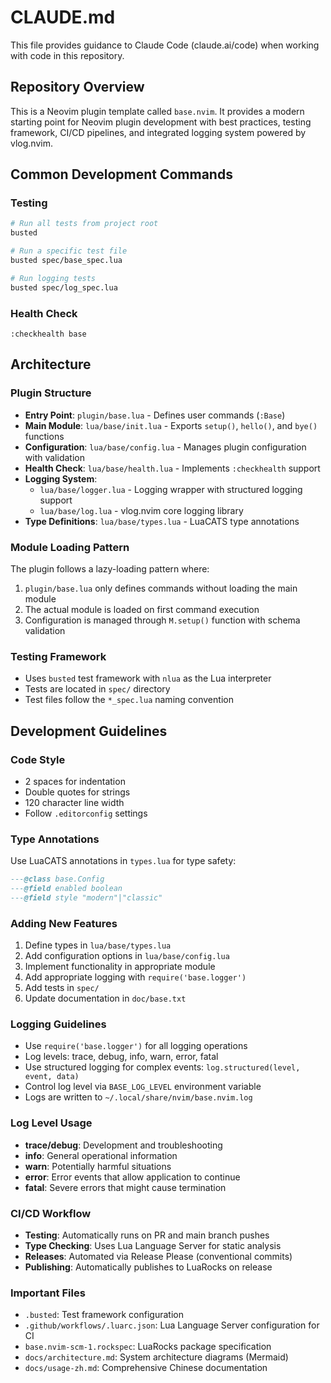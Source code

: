 # CLAUDE.md

This file provides guidance to Claude Code (claude.ai/code) when working with code in this repository.

## Repository Overview

This is a Neovim plugin template called `base.nvim`. It provides a modern starting point for Neovim plugin development with best practices, testing framework, CI/CD pipelines, and integrated logging system powered by vlog.nvim.

## Common Development Commands

### Testing
```bash
# Run all tests from project root
busted

# Run a specific test file
busted spec/base_spec.lua

# Run logging tests
busted spec/log_spec.lua
```

### Health Check
```vim
:checkhealth base
```

## Architecture

### Plugin Structure
- **Entry Point**: `plugin/base.lua` - Defines user commands (`:Base`)
- **Main Module**: `lua/base/init.lua` - Exports `setup()`, `hello()`, and `bye()` functions
- **Configuration**: `lua/base/config.lua` - Manages plugin configuration with validation
- **Health Check**: `lua/base/health.lua` - Implements `:checkhealth` support
- **Logging System**: 
  - `lua/base/logger.lua` - Logging wrapper with structured logging support
  - `lua/base/log.lua` - vlog.nvim core logging library
- **Type Definitions**: `lua/base/types.lua` - LuaCATS type annotations

### Module Loading Pattern
The plugin follows a lazy-loading pattern where:
1. `plugin/base.lua` only defines commands without loading the main module
2. The actual module is loaded on first command execution
3. Configuration is managed through `M.setup()` function with schema validation

### Testing Framework
- Uses `busted` test framework with `nlua` as the Lua interpreter
- Tests are located in `spec/` directory
- Test files follow the `*_spec.lua` naming convention

## Development Guidelines

### Code Style
- 2 spaces for indentation
- Double quotes for strings
- 120 character line width
- Follow `.editorconfig` settings

### Type Annotations
Use LuaCATS annotations in `types.lua` for type safety:
```lua
---@class base.Config
---@field enabled boolean
---@field style "modern"|"classic"
```

### Adding New Features
1. Define types in `lua/base/types.lua`
2. Add configuration options in `lua/base/config.lua`
3. Implement functionality in appropriate module
4. Add appropriate logging with `require('base.logger')`
5. Add tests in `spec/`
6. Update documentation in `doc/base.txt`

### Logging Guidelines
- Use `require('base.logger')` for all logging operations
- Log levels: trace, debug, info, warn, error, fatal
- Use structured logging for complex events: `log.structured(level, event, data)`
- Control log level via `BASE_LOG_LEVEL` environment variable
- Logs are written to `~/.local/share/nvim/base.nvim.log`

### Log Level Usage
- **trace/debug**: Development and troubleshooting
- **info**: General operational information
- **warn**: Potentially harmful situations
- **error**: Error events that allow application to continue
- **fatal**: Severe errors that might cause termination

### CI/CD Workflow
- **Testing**: Automatically runs on PR and main branch pushes
- **Type Checking**: Uses Lua Language Server for static analysis
- **Releases**: Automated via Release Please (conventional commits)
- **Publishing**: Automatically publishes to LuaRocks on release

### Important Files
- `.busted`: Test framework configuration
- `.github/workflows/.luarc.json`: Lua Language Server configuration for CI
- `base.nvim-scm-1.rockspec`: LuaRocks package specification
- `docs/architecture.md`: System architecture diagrams (Mermaid)
- `docs/usage-zh.md`: Comprehensive Chinese documentation
